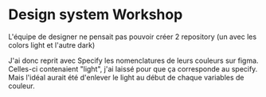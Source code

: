 # Design system Workshop

L'équipe de designer ne pensait pas pouvoir créer 2 repository (un avec les colors light et l'autre dark)

J'ai donc reprit avec Specify les nomenclatures de leurs couleurs sur figma. Celles-ci contenaient "light", j'ai laissé pour que ça corresponde au specify. Mais l'idéal aurait été d'enlever le light au début de chaque variables de couleur.
